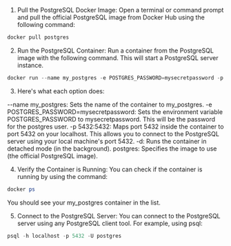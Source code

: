 1. Pull the PostgreSQL Docker Image:
Open a terminal or command prompt and pull the official PostgreSQL image from Docker Hub using the following command:

``` powershell
docker pull postgres
```
2. Run the PostgreSQL Container:
Run a container from the PostgreSQL image with the following command. This will start a PostgreSQL server instance.

``` powershell
docker run --name my_postgres -e POSTGRES_PASSWORD=mysecretpassword -p 5432:5432 -d postgres
```
3. Here's what each option does:

--name my_postgres: Sets the name of the container to my_postgres.
-e POSTGRES_PASSWORD=mysecretpassword: Sets the environment variable POSTGRES_PASSWORD to mysecretpassword. This will be the password for the postgres user.
-p 5432:5432: Maps port 5432 inside the container to port 5432 on your localhost. This allows you to connect to the PostgreSQL server using your local machine's port 5432.
-d: Runs the container in detached mode (in the background).
postgres: Specifies the image to use (the official PostgreSQL image).

4. Verify the Container is Running:
You can check if the container is running by using the command:

``` powershell
docker ps
```

You should see your my_postgres container in the list.

5. Connect to the PostgreSQL Server:
You can connect to the PostgreSQL server using any PostgreSQL client tool. For example, using psql:
``` powershell
psql -h localhost -p 5432 -U postgres
```